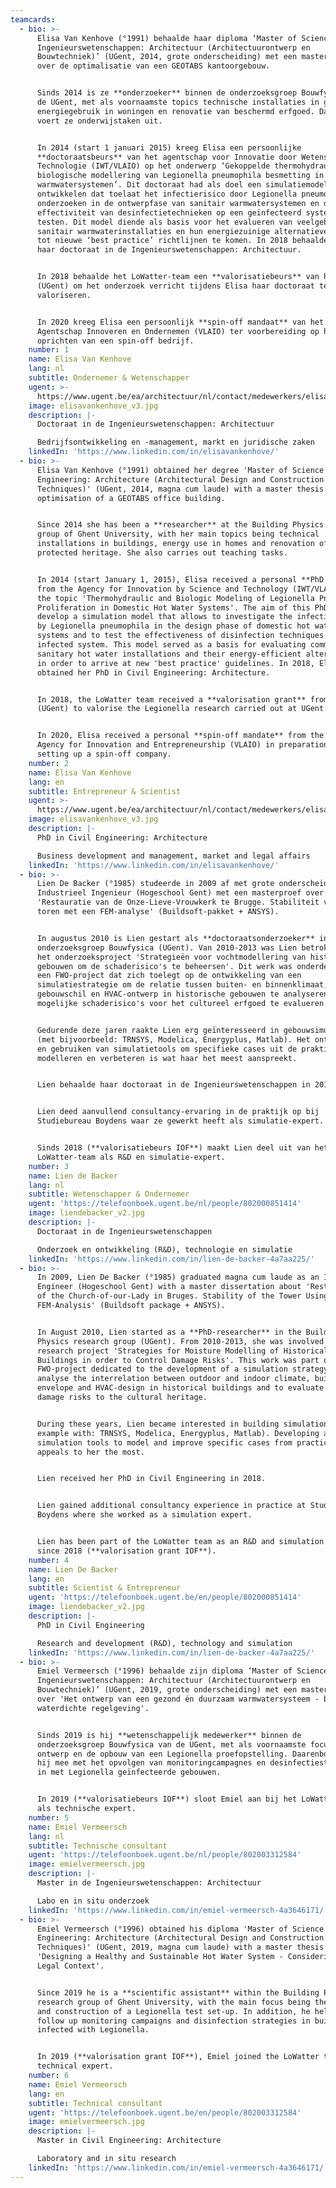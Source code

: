 ```yaml
---
teamcards:
  - bio: >-
      Elisa Van Kenhove (°1991) behaalde haar diploma ‘Master of Science in de
      Ingenieurswetenschappen: Architectuur (Architectuurontwerp en
      Bouwtechniek)’ (UGent, 2014, grote onderscheiding) met een masterthesis
      over de optimalisatie van een GEOTABS kantoorgebouw.


      Sinds 2014 is ze **onderzoeker** binnen de onderzoeksgroep Bouwfysica van
      de UGent, met als voornaamste topics technische installaties in gebouwen,
      energiegebruik in woningen en renovatie van beschermd erfgoed. Daarnaast
      voert ze onderwijstaken uit.


      In 2014 (start 1 januari 2015) kreeg Elisa een persoonlijke
      **doctoraatsbeurs** van het agentschap voor Innovatie door Wetenschap en
      Technologie (IWT/VLAIO) op het onderwerp ‘Gekoppelde thermohydraulische en
      biologische modellering van Legionella pneumophila besmetting in sanitair
      warmwatersystemen’. Dit doctoraat had als doel een simulatiemodel te
      ontwikkelen dat toelaat het infectierisico door Legionella pneumophila te
      onderzoeken in de ontwerpfase van sanitair warmwatersystemen en de
      effectiviteit van desinfectietechnieken op een geïnfecteerd systeem te
      testen. Dit model diende als basis voor het evalueren van veelgebruikte
      sanitair warmwaterinstallaties en hun energiezuinige alternatieven om zo
      tot nieuwe ‘best practice’ richtlijnen te komen. In 2018 behaalde Elisa
      haar doctoraat in de Ingenieurswetenschappen: Architectuur.


      In 2018 behaalde het LoWatter-team een **valorisatiebeurs** van het IOF
      (UGent) om het onderzoek verricht tijdens Elisa haar doctoraat te
      valoriseren.


      In 2020 kreeg Elisa een persoonlijk **spin-off mandaat** van het Vlaams
      Agentschap Innoveren en Ondernemen (VLAIO) ter voorbereiding op het
      oprichten van een spin-off bedrijf.
    number: 1
    name: Elisa Van Kenhove
    lang: nl
    subtitle: Ondernemer & Wetenschapper
    ugent: >-
      https://www.ugent.be/ea/architectuur/nl/contact/medewerkers/elisa-van-kenhove
    image: elisavankenhove_v3.jpg
    description: |-
      Doctoraat in de Ingenieurswetenschappen: Architectuur

      Bedrijfsontwikkeling en -management, markt en juridische zaken
    linkedIn: 'https://www.linkedin.com/in/elisavankenhove/'
  - bio: >-
      Elisa Van Kenhove (°1991) obtained her degree 'Master of Science in
      Engineering: Architecture (Architectural Design and Construction
      Techniques)' (UGent, 2014, magna cum laude) with a master thesis on the
      optimisation of a GEOTABS office building.


      Since 2014 she has been a **researcher** at the Building Physics research
      group of Ghent University, with her main topics being technical
      installations in buildings, energy use in homes and renovation of
      protected heritage. She also carries out teaching tasks.


      In 2014 (start January 1, 2015), Elisa received a personal **PhD grant**
      from the Agency for Innovation by Science and Technology (IWT/VLAIO) on
      the topic 'Thermohydraulic and Biologic Modeling of Legionella Pneumophila
      Proliferation in Domestic Hot Water Systems'. The aim of this PhD was to
      develop a simulation model that allows to investigate the infection risk
      by Legionella pneumophila in the design phase of domestic hot water
      systems and to test the effectiveness of disinfection techniques on an
      infected system. This model served as a basis for evaluating commonly used
      sanitary hot water installations and their energy-efficient alternatives
      in order to arrive at new 'best practice' guidelines. In 2018, Elisa
      obtained her PhD in Civil Engineering: Architecture.


      In 2018, the LoWatter team received a **valorisation grant** from the IOF
      (UGent) to valorise the Legionella research carried out at UGent.


      In 2020, Elisa received a personal **spin-off mandate** from the Flemish
      Agency for Innovation and Entrepreneurship (VLAIO) in preparation for
      setting up a spin-off company.
    number: 2
    name: Elisa Van Kenhove
    lang: en
    subtitle: Entrepreneur & Scientist
    ugent: >-
      https://www.ugent.be/ea/architectuur/nl/contact/medewerkers/elisa-van-kenhove
    image: elisavankenhove_v3.jpg
    description: |-
      PhD in Civil Engineering: Architecture

      Business development and management, market and legal affairs
    linkedIn: 'https://www.linkedin.com/in/elisavankenhove/'
  - bio: >-
      Lien De Backer (°1985) studeerde in 2009 af met grote onderscheiding als
      Industrieel Ingenieur (Hogeschool Gent) met een masterproef over
      'Restauratie van de Onze-Lieve-Vrouwkerk te Brugge. Stabiliteit van de
      toren met een FEM-analyse' (Buildsoft-pakket + ANSYS).


      In augustus 2010 is Lien gestart als **doctoraatsonderzoeker** in de
      onderzoeksgroep Bouwfysica (UGent). Van 2010-2013 was Lien betrokken bij
      het onderzoeksproject 'Strategieën voor vochtmodellering van historische
      gebouwen om de schaderisico's te beheersen'. Dit werk was onderdeel van
      een FWO-project dat zich toelegt op de ontwikkeling van een
      simulatiestrategie om de relatie tussen buiten- en binnenklimaat,
      gebouwschil en HVAC-ontwerp in historische gebouwen te analyseren en om
      mogelijke schaderisico's voor het cultureel erfgoed te evalueren.


      Gedurende deze jaren raakte Lien erg geïnteresseerd in gebouwsimulaties
      (met bijvoorbeeld: TRNSYS, Modelica, Energyplus, Matlab). Het ontwikkelen
      en gebruiken van simulatietools om specifieke cases uit de praktijk te
      modelleren en verbeteren is wat haar het meest aanspreekt.


      Lien behaalde haar doctoraat in de Ingenieurswetenschappen in 2018.


      Lien deed aanvullend consultancy-ervaring in de praktijk op bij
      Studiebureau Boydens waar ze gewerkt heeft als simulatie-expert.


      Sinds 2018 (**valorisatiebeurs IOF**) maakt Lien deel uit van het
      LoWatter-team als R&D en simulatie-expert.
    number: 3
    name: Lien de Backer
    lang: nl
    subtitle: Wetenschapper & Ondernemer
    ugent: 'https://telefoonboek.ugent.be/nl/people/802000851414'
    image: liendebacker_v2.jpg
    description: |-
      Doctoraat in de Ingenieurswetenschappen

      Onderzoek en ontwikkeling (R&D), technologie en simulatie
    linkedIn: 'https://www.linkedin.com/in/lien-de-backer-4a7aa225/'
  - bio: >-
      In 2009, Lien De Backer (°1985) graduated magna cum laude as an Industrial
      Engineer (Hogeschool Gent) with a master dissertation about 'Restoration
      of the Church-of-our-Lady in Bruges. Stability of the Tower Using an
      FEM-Analysis' (Buildsoft package + ANSYS).


      In August 2010, Lien started as a **PhD-researcher** in the Building
      Physics research group (UGent). From 2010-2013, she was involved in the
      research project 'Strategies for Moisture Modelling of Historical
      Buildings in order to Control Damage Risks'. This work was part of a
      FWO-project dedicated to the development of a simulation strategy to
      analyse the interrelation between outdoor and indoor climate, building
      envelope and HVAC-design in historical buildings and to evaluate possible
      damage risks to the cultural heritage.


      During these years, Lien became interested in building simulations (for
      example with: TRNSYS, Modelica, Energyplus, Matlab). Developing and using
      simulation tools to model and improve specific cases from practice is what
      appeals to her the most.


      Lien received her PhD in Civil Engineering in 2018.


      Lien gained additional consultancy experience in practice at Studiebureau
      Boydens where she worked as a simulation expert.


      Lien has been part of the LoWatter team as an R&D and simulation expert
      since 2018 (**valorisation grant IOF**).
    number: 4
    name: Lien De Backer
    lang: en
    subtitle: Scientist & Entrepreneur
    ugent: 'https://telefoonboek.ugent.be/en/people/802000851414'
    image: liendebacker_v2.jpg
    description: |-
      PhD in Civil Engineering

      Research and development (R&D), technology and simulation
    linkedIn: 'https://www.linkedin.com/in/lien-de-backer-4a7aa225/'
  - bio: >-
      Emiel Vermeersch (°1996) behaalde zijn diploma ‘Master of Science in de
      Ingenieurswetenschappen: Architectuur (Architectuurontwerp en
      Bouwtechniek)’ (UGent, 2019, grote onderscheiding) met een masterthesis
      over 'Het ontwerp van een gezond én duurzaam warmwatersysteem - binnen een
      waterdichte regelgeving'.


      Sinds 2019 is hij **wetenschappelijk medewerker** binnen de
      onderzoeksgroep Bouwfysica van de UGent, met als voornaamste focus het
      ontwerp en de opbouw van een Legionella proefopstelling. Daarenboven helpt
      hij mee met het opvolgen van monitoringcampagnes en desinfectiestrategieën
      in met Legionella geïnfecteerde gebouwen.


      In 2019 (**valorisatiebeurs IOF**) sloot Emiel aan bij het LoWatter team
      als technische expert.
    number: 5
    name: Emiel Vermeersch
    lang: nl
    subtitle: Technische consultant
    ugent: 'https://telefoonboek.ugent.be/nl/people/802003312584'
    image: emielvermeersch.jpg
    description: |-
      Master in de Ingenieurswetenschappen: Architectuur

      Labo en in situ onderzoek
    linkedIn: 'https://www.linkedin.com/in/emiel-vermeersch-4a3646171/'
  - bio: >-
      Emiel Vermeersch (°1996) obtained his diploma 'Master of Science in
      Engineering: Architecture (Architectural Design and Construction
      Techniques)' (UGent, 2019, magna cum laude) with a master thesis on
      'Designing a Healthy and Sustainable Hot Water System - Considering its
      Legal Context'.


      Since 2019 he is a **scientific assistant** within the Building Physics
      research group of Ghent University, with the main focus being the design
      and construction of a Legionella test set-up. In addition, he helps to
      follow up monitoring campaigns and disinfection strategies in buildings
      infected with Legionella.


      In 2019 (**valorisation grant IOF**), Emiel joined the LoWatter team as a
      technical expert.
    number: 6
    name: Emiel Vermeersch
    lang: en
    subtitle: Technical consultant
    ugent: 'https://telefoonboek.ugent.be/en/people/802003312584'
    image: emielvermeersch.jpg
    description: |-
      Master in Civil Engineering: Architecture

      Laboratory and in situ research
    linkedIn: 'https://www.linkedin.com/in/emiel-vermeersch-4a3646171/'
---
```

